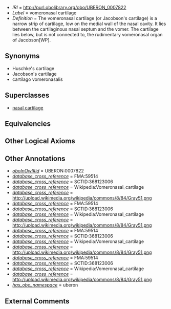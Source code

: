  * *IRI* = http://purl.obolibrary.org/obo/UBERON_0007822
 * *Label* = vomeronasal cartilage
 * *Definition* = The vomeronasal cartilage (or Jacobson's cartilage) is a narrow strip of cartilage, low on the medial wall of the nasal cavity. It lies between the cartilaginous nasal septum and the vomer. The cartilage lies below, but is not connected to, the rudimentary vomeronasal organ of Jacobson[WP].

## Synonyms

 * Huschke's cartilage
 * Jacobson's cartilage
 * cartilago vomeronasalis

## Superclasses

 * [nasal cartilage](../../UBERON/23/UBERON_0001823.md)

## Equivalencies


## Other Logical Axioms


## Other Annotations

 * *[oboInOwl#id](../../id/oboInOwl#id.md)* = UBERON:0007822
 * *[database_cross_reference](../../ef/oboInOwl#hasDbXref.md)* = FMA:59514
 * *[database_cross_reference](../../ef/oboInOwl#hasDbXref.md)* = SCTID:368123006
 * *[database_cross_reference](../../ef/oboInOwl#hasDbXref.md)* = Wikipedia:Vomeronasal_cartilage
 * *[database_cross_reference](../../ef/oboInOwl#hasDbXref.md)* = http://upload.wikimedia.org/wikipedia/commons/8/84/Gray51.png
 * *[database_cross_reference](../../ef/oboInOwl#hasDbXref.md)* = FMA:59514
 * *[database_cross_reference](../../ef/oboInOwl#hasDbXref.md)* = SCTID:368123006
 * *[database_cross_reference](../../ef/oboInOwl#hasDbXref.md)* = Wikipedia:Vomeronasal_cartilage
 * *[database_cross_reference](../../ef/oboInOwl#hasDbXref.md)* = http://upload.wikimedia.org/wikipedia/commons/8/84/Gray51.png
 * *[database_cross_reference](../../ef/oboInOwl#hasDbXref.md)* = FMA:59514
 * *[database_cross_reference](../../ef/oboInOwl#hasDbXref.md)* = SCTID:368123006
 * *[database_cross_reference](../../ef/oboInOwl#hasDbXref.md)* = Wikipedia:Vomeronasal_cartilage
 * *[database_cross_reference](../../ef/oboInOwl#hasDbXref.md)* = http://upload.wikimedia.org/wikipedia/commons/8/84/Gray51.png
 * *[database_cross_reference](../../ef/oboInOwl#hasDbXref.md)* = FMA:59514
 * *[database_cross_reference](../../ef/oboInOwl#hasDbXref.md)* = SCTID:368123006
 * *[database_cross_reference](../../ef/oboInOwl#hasDbXref.md)* = Wikipedia:Vomeronasal_cartilage
 * *[database_cross_reference](../../ef/oboInOwl#hasDbXref.md)* = http://upload.wikimedia.org/wikipedia/commons/8/84/Gray51.png
 * *[has_obo_namespace](../../ce/oboInOwl#hasOBONamespace.md)* = uberon

## External Comments

